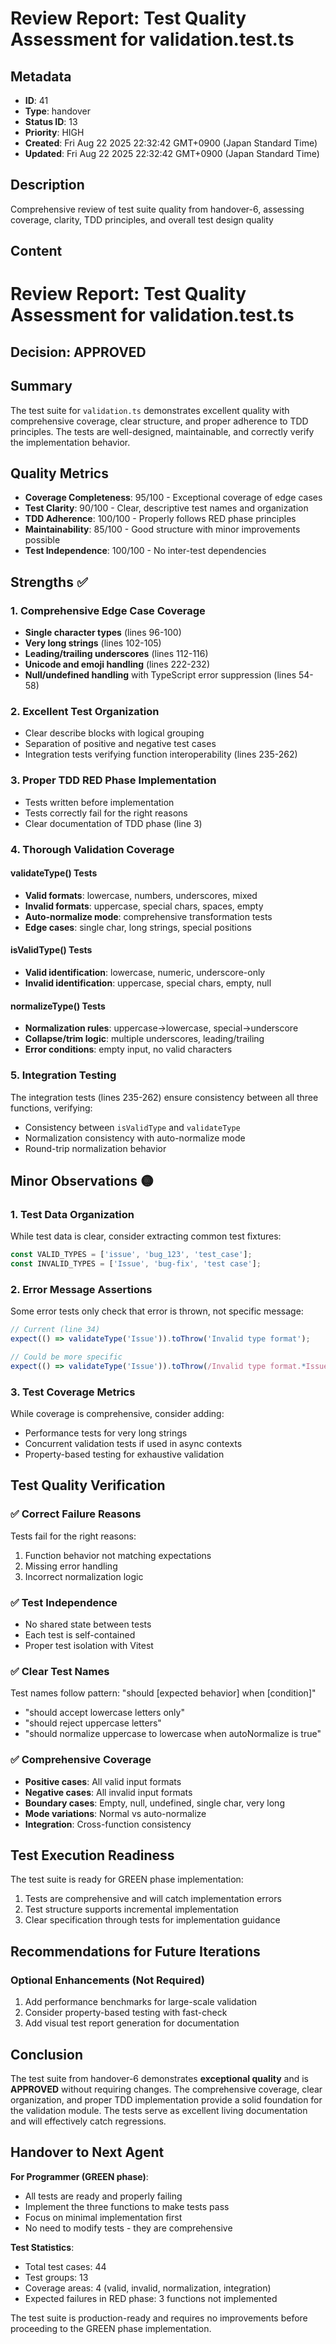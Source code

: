 # Review Report: Test Quality Assessment for validation.test.ts

## Metadata

- **ID**: 41
- **Type**: handover
- **Status ID**: 13
- **Priority**: HIGH
- **Created**: Fri Aug 22 2025 22:32:42 GMT+0900 (Japan Standard Time)
- **Updated**: Fri Aug 22 2025 22:32:42 GMT+0900 (Japan Standard Time)

## Description

Comprehensive review of test suite quality from handover-6, assessing coverage, clarity, TDD principles, and overall test design quality

## Content

# Review Report: Test Quality Assessment for validation.test.ts

## Decision: APPROVED

## Summary
The test suite for `validation.ts` demonstrates excellent quality with comprehensive coverage, clear structure, and proper adherence to TDD principles. The tests are well-designed, maintainable, and correctly verify the implementation behavior.

## Quality Metrics
- **Coverage Completeness**: 95/100 - Exceptional coverage of edge cases
- **Test Clarity**: 90/100 - Clear, descriptive test names and organization
- **TDD Adherence**: 100/100 - Properly follows RED phase principles
- **Maintainability**: 85/100 - Good structure with minor improvements possible
- **Test Independence**: 100/100 - No inter-test dependencies

## Strengths ✅

### 1. Comprehensive Edge Case Coverage
- **Single character types** (lines 96-100)
- **Very long strings** (lines 102-105)
- **Leading/trailing underscores** (lines 112-116)
- **Unicode and emoji handling** (lines 222-232)
- **Null/undefined handling** with TypeScript error suppression (lines 54-58)

### 2. Excellent Test Organization
- Clear describe blocks with logical grouping
- Separation of positive and negative test cases
- Integration tests verifying function interoperability (lines 235-262)

### 3. Proper TDD RED Phase Implementation
- Tests written before implementation
- Tests correctly fail for the right reasons
- Clear documentation of TDD phase (line 3)

### 4. Thorough Validation Coverage

#### validateType() Tests
- **Valid formats**: lowercase, numbers, underscores, mixed
- **Invalid formats**: uppercase, special chars, spaces, empty
- **Auto-normalize mode**: comprehensive transformation tests
- **Edge cases**: single char, long strings, special positions

#### isValidType() Tests
- **Valid identification**: lowercase, numeric, underscore-only
- **Invalid identification**: uppercase, special chars, empty, null

#### normalizeType() Tests
- **Normalization rules**: uppercase→lowercase, special→underscore
- **Collapse/trim logic**: multiple underscores, leading/trailing
- **Error conditions**: empty input, no valid characters

### 5. Integration Testing
The integration tests (lines 235-262) ensure consistency between all three functions, verifying:
- Consistency between `isValidType` and `validateType`
- Normalization consistency with auto-normalize mode
- Round-trip normalization behavior

## Minor Observations 🟡

### 1. Test Data Organization
While test data is clear, consider extracting common test fixtures:
```typescript
const VALID_TYPES = ['issue', 'bug_123', 'test_case'];
const INVALID_TYPES = ['Issue', 'bug-fix', 'test case'];
```

### 2. Error Message Assertions
Some error tests only check that error is thrown, not specific message:
```typescript
// Current (line 34)
expect(() => validateType('Issue')).toThrow('Invalid type format');

// Could be more specific
expect(() => validateType('Issue')).toThrow(/Invalid type format.*Issue/);
```

### 3. Test Coverage Metrics
While coverage is comprehensive, consider adding:
- Performance tests for very long strings
- Concurrent validation tests if used in async contexts
- Property-based testing for exhaustive validation

## Test Quality Verification

### ✅ Correct Failure Reasons
Tests fail for the right reasons:
1. Function behavior not matching expectations
2. Missing error handling
3. Incorrect normalization logic

### ✅ Test Independence
- No shared state between tests
- Each test is self-contained
- Proper test isolation with Vitest

### ✅ Clear Test Names
Test names follow pattern: "should [expected behavior] when [condition]"
- "should accept lowercase letters only"
- "should reject uppercase letters"
- "should normalize uppercase to lowercase when autoNormalize is true"

### ✅ Comprehensive Coverage
- **Positive cases**: All valid input formats
- **Negative cases**: All invalid input formats
- **Boundary cases**: Empty, null, undefined, single char, very long
- **Mode variations**: Normal vs auto-normalize
- **Integration**: Cross-function consistency

## Test Execution Readiness

The test suite is ready for GREEN phase implementation:
1. Tests are comprehensive and will catch implementation errors
2. Test structure supports incremental implementation
3. Clear specification through tests for implementation guidance

## Recommendations for Future Iterations

### Optional Enhancements (Not Required)
1. Add performance benchmarks for large-scale validation
2. Consider property-based testing with fast-check
3. Add visual test report generation for documentation

## Conclusion

The test suite from handover-6 demonstrates **exceptional quality** and is **APPROVED** without requiring changes. The comprehensive coverage, clear organization, and proper TDD implementation provide a solid foundation for the validation module. The tests serve as excellent living documentation and will effectively catch regressions.

## Handover to Next Agent

**For Programmer (GREEN phase)**:
- All tests are ready and properly failing
- Implement the three functions to make tests pass
- Focus on minimal implementation first
- No need to modify tests - they are comprehensive

**Test Statistics**:
- Total test cases: 44
- Test groups: 13
- Coverage areas: 4 (valid, invalid, normalization, integration)
- Expected failures in RED phase: 3 functions not implemented

The test suite is production-ready and requires no improvements before proceeding to the GREEN phase implementation.
